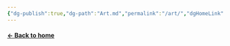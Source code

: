 ```yaml
---
{"dg-publish":true,"dg-path":"Art.md","permalink":"/art/","dgHomeLink":true,"dgShowInlineTitle":true,"dgEnableSearch":true,"dgLinkPreview":true,"dgShowTags":true,"noteIcon":""}
---
```


#### [← Back to home](/)